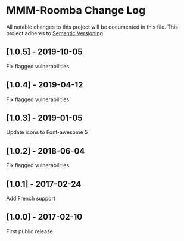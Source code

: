 # MMM-Roomba Change Log
All notable changes to this project will be documented in this file.
This project adheres to [Semantic Versioning](http://semver.org/).

## [1.0.5] - 2019-10-05

Fix flagged vulnerabilities

## [1.0.4] - 2019-04-12

Fix flagged vulnerabilities

## [1.0.3] - 2019-01-05

Update icons to Font-awesome 5

## [1.0.2] - 2018-06-04

Fix flagged vulnerabilities

## [1.0.1] - 2017-02-24

Add French support

## [1.0.0] - 2017-02-10

First public release
